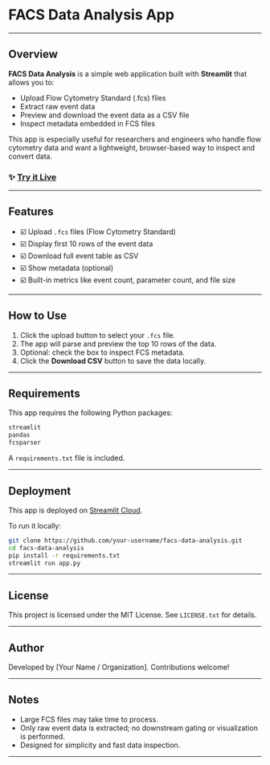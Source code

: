 # FACS Data Analysis App

&#x20;    &#x20;

---

## Overview

**FACS Data Analysis** is a simple web application built with **Streamlit** that allows you to:

- Upload Flow Cytometry Standard (.fcs) files
- Extract raw event data
- Preview and download the event data as a CSV file
- Inspect metadata embedded in FCS files

This app is especially useful for researchers and engineers who handle flow cytometry data and want a lightweight, browser-based way to inspect and convert data.

### ✨ [Try it Live](https://facsdataanalysis-zz29jykc7nfshywbujaj8q.streamlit.app/)

---

## Features

- ☑️ Upload `.fcs` files (Flow Cytometry Standard)
- ☑️ Display first 10 rows of the event data
- ☑️ Download full event table as CSV
- ☑️ Show metadata (optional)
- ☑️ Built-in metrics like event count, parameter count, and file size

---

## How to Use

1. Click the upload button to select your `.fcs` file.
2. The app will parse and preview the top 10 rows of the data.
3. Optional: check the box to inspect FCS metadata.
4. Click the **Download CSV** button to save the data locally.

---

## Requirements

This app requires the following Python packages:

```txt
streamlit
pandas
fcsparser
```

A `requirements.txt` file is included.

---

## Deployment

This app is deployed on [Streamlit Cloud](https://facsdataanalysis-zz29jykc7nfshywbujaj8q.streamlit.app/).

To run it locally:

```bash
git clone https://github.com/your-username/facs-data-analysis.git
cd facs-data-analysis
pip install -r requirements.txt
streamlit run app.py
```

---

## License

This project is licensed under the MIT License. See `LICENSE.txt` for details.

---

## Author

Developed by [Your Name / Organization]. Contributions welcome!

---

## Notes

- Large FCS files may take time to process.
- Only raw event data is extracted; no downstream gating or visualization is performed.
- Designed for simplicity and fast data inspection.

---

